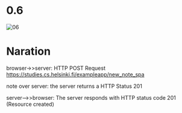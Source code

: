 # 0.6


![06](https://user-images.githubusercontent.com/121990716/210926852-e8c37229-4a8a-40a7-8486-d0b99a6c7da0.png)



# Naration
browser->>server: HTTP POST Request https://studies.cs.helsinki.fi/exampleapp/new_note_spa


note over server: the server returns a HTTP Status 201 

server-->>browser: The server responds with HTTP status code 201 (Resource created)

